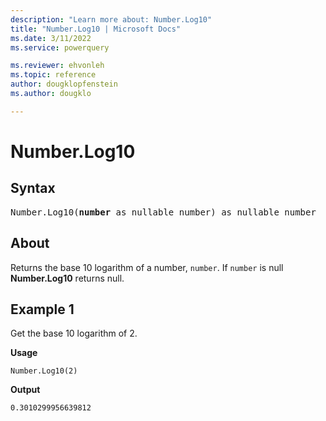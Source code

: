 ```yaml
---
description: "Learn more about: Number.Log10"
title: "Number.Log10 | Microsoft Docs"
ms.date: 3/11/2022
ms.service: powerquery

ms.reviewer: ehvonleh
ms.topic: reference
author: dougklopfenstein
ms.author: dougklo

---
```

# Number.Log10

## Syntax

<pre>
Number.Log10(<b>number</b> as nullable number) as nullable number
</pre>

## About

Returns the base 10 logarithm of a number, `number`. If `number` is null **Number.Log10** returns null.

## Example 1

Get the base 10 logarithm of 2.

**Usage**

```powerquery-m
Number.Log10(2)
```

**Output**

`0.3010299956639812`
